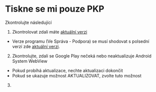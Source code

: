 # Tiskne se mi pouze PKP

Zkontrolujte následující

1) Zkontrolovat zdali máte [aktuální verzi](https://lilka.arrowsys.cz/versions.html)
* Verze programu (Ve Správa - Podpora) se musí shodovat s polsední verzí zde [aktuální verzi](https://lilka.arrowsys.cz/versions.html).

2) Zkontrolujte, zdali se Google Play nečeká nebo neaktualizuje Android System WebView 
* Pokud probíhá aktualizace, nechte aktualizaci dokončit
* Pokud se ukazuje možnost AKTUALIZOVAT, zvolte tuto možnost

3) 